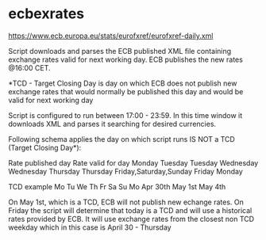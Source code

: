 # ecbexrates
 https://www.ecb.europa.eu/stats/eurofxref/eurofxref-daily.xml
 
 Script downloads and parses the ECB published XML file containing exchange rates valid for next working day.
 ECB publishes the new rates @16:00 CET. 
 
 *TCD - Target Closing Day is day on which ECB does not publish new exchange rates that would normally be published this day and
 would be valid for next working day
 
 Script is configured to run between 17:00 - 23:59. In this time window it downloads XML and parses it searching
 for desired currencies.  
 
 Following schema applies the day on which script runs IS NOT a TCD (Target Closing Day*):
 
 Rate published day         Rate valid for day
 Monday                     Tuesday
 Tuesday                    Wednesday
 Wednesday                  Thursday
 Thursday                   Friday,Saturday,Sunday
 Friday                     Monday
 
 TCD example
 Mo     Tu      We      Th       Fr      Sa      Su      Mo
                     Apr 30th  May 1st                 May 4th
                                 
                                
 On May 1st, which is a TCD, ECB will not publish new echange rates. On Friday the script will determine that
 today is a TCD and will use a historical rates provided by ECB. It will use exchange rates from the closest non TCD weekday
 which in this case is April 30 - Thursday
                        
 
